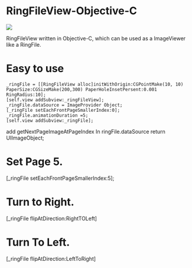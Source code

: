 # RingFileView-Objective-C

![](https://github.com/suterusu/RingFileView-Objective-c/wiki/sample1.jpeg)

RingFileView written in  Objective-C, which can be used as a ImageViewer like a RingFile.

# Easy to use

    _ringFile = [[RingFileView alloc]initWithOrigin:CGPointMake(10, 10) PaperSize:CGSizeMake(200,300) PaperHoleInsetPersent:0.001 RingRadius:10];
    [self.view addSubview:_ringFileView];
    _ringFile.dataSource = ImageProvider Object;
    [_ringFile setEachFrontPageSmallerIndex:0];
    _ringFile.animationDuration =5;
    [self.view addSubview:_ringFile];    

add getNextPageImageAtPageIndex In ringFile.dataSource
    return UIImageObject;
    
# Set Page 5.
[_ringFile setEachFrontPageSmallerIndex:5];

# Turn to Right.
[_ringFile flipAtDirection:RightTOLeft]

# Turn To Left.
[_ringFile flipAtDirection:LeftToRight]

